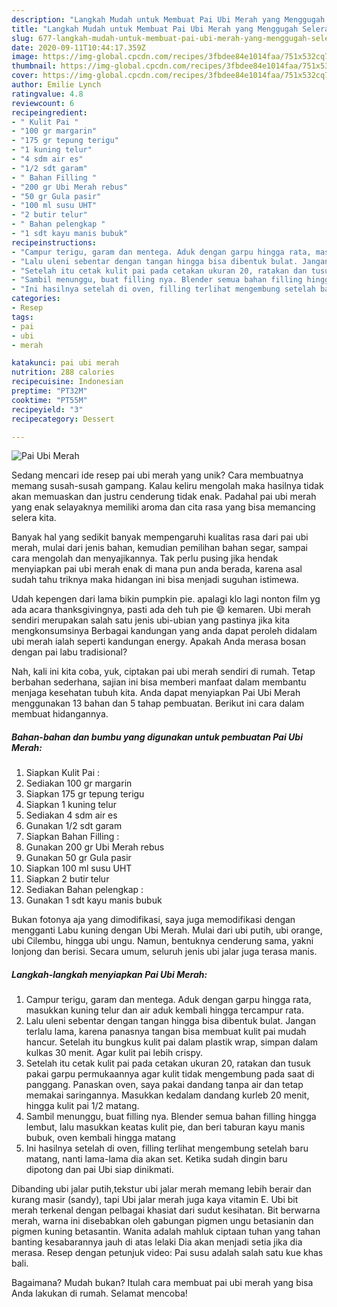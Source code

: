 ```yaml
---
description: "Langkah Mudah untuk Membuat Pai Ubi Merah yang Menggugah Selera"
title: "Langkah Mudah untuk Membuat Pai Ubi Merah yang Menggugah Selera"
slug: 677-langkah-mudah-untuk-membuat-pai-ubi-merah-yang-menggugah-selera
date: 2020-09-11T10:44:17.359Z
image: https://img-global.cpcdn.com/recipes/3fbdee84e1014faa/751x532cq70/pai-ubi-merah-foto-resep-utama.jpg
thumbnail: https://img-global.cpcdn.com/recipes/3fbdee84e1014faa/751x532cq70/pai-ubi-merah-foto-resep-utama.jpg
cover: https://img-global.cpcdn.com/recipes/3fbdee84e1014faa/751x532cq70/pai-ubi-merah-foto-resep-utama.jpg
author: Emilie Lynch
ratingvalue: 4.8
reviewcount: 6
recipeingredient:
- " Kulit Pai "
- "100 gr margarin"
- "175 gr tepung terigu"
- "1 kuning telur"
- "4 sdm air es"
- "1/2 sdt garam"
- " Bahan Filling "
- "200 gr Ubi Merah rebus"
- "50 gr Gula pasir"
- "100 ml susu UHT"
- "2 butir telur"
- " Bahan pelengkap "
- "1 sdt kayu manis bubuk"
recipeinstructions:
- "Campur terigu, garam dan mentega. Aduk dengan garpu hingga rata, masukkan kuning telur dan air aduk kembali hingga tercampur rata."
- "Lalu uleni sebentar dengan tangan hingga bisa dibentuk bulat. Jangan terlalu lama, karena panasnya tangan bisa membuat kulit pai mudah hancur. Setelah itu bungkus kulit pai dalam plastik wrap, simpan dalam kulkas 30 menit. Agar kulit pai lebih crispy."
- "Setelah itu cetak kulit pai pada cetakan ukuran 20, ratakan dan tusuk pakai garpu permukaannya agar kulit tidak mengembung pada saat di panggang. Panaskan oven, saya pakai dandang tanpa air dan tetap memakai saringannya. Masukkan kedalam dandang kurleb 20 menit, hingga kulit pai 1/2 matang."
- "Sambil menunggu, buat filling nya. Blender semua bahan filling hingga lembut, lalu masukkan keatas kulit pie, dan beri taburan kayu manis bubuk, oven kembali hingga matang"
- "Ini hasilnya setelah di oven, filling terlihat mengembung setelah baru matang, nanti lama-lama dia akan set. Ketika sudah dingin baru dipotong dan pai Ubi siap dinikmati."
categories:
- Resep
tags:
- pai
- ubi
- merah

katakunci: pai ubi merah 
nutrition: 288 calories
recipecuisine: Indonesian
preptime: "PT32M"
cooktime: "PT55M"
recipeyield: "3"
recipecategory: Dessert

---
```



![Pai Ubi Merah](https://img-global.cpcdn.com/recipes/3fbdee84e1014faa/751x532cq70/pai-ubi-merah-foto-resep-utama.jpg)

Sedang mencari ide resep pai ubi merah yang unik? Cara membuatnya memang susah-susah gampang. Kalau keliru mengolah maka hasilnya tidak akan memuaskan dan justru cenderung tidak enak. Padahal pai ubi merah yang enak selayaknya memiliki aroma dan cita rasa yang bisa memancing selera kita.

Banyak hal yang sedikit banyak mempengaruhi kualitas rasa dari pai ubi merah, mulai dari jenis bahan, kemudian pemilihan bahan segar, sampai cara mengolah dan menyajikannya. Tak perlu pusing jika hendak menyiapkan pai ubi merah enak di mana pun anda berada, karena asal sudah tahu triknya maka hidangan ini bisa menjadi suguhan istimewa.

Udah kepengen dari lama bikin pumpkin pie. apalagi klo lagi nonton film yg ada acara thanksgivingnya, pasti ada deh tuh pie 😄 kemaren. Ubi merah sendiri merupakan salah satu jenis ubi-ubian yang pastinya jika kita mengkonsumsinya Berbagai kandungan yang anda dapat peroleh didalam ubi merah ialah seperti kandungan energy. Apakah Anda merasa bosan dengan pai labu tradisional?


Nah, kali ini kita coba, yuk, ciptakan pai ubi merah sendiri di rumah. Tetap berbahan sederhana, sajian ini bisa memberi manfaat dalam membantu menjaga kesehatan tubuh kita. Anda dapat menyiapkan Pai Ubi Merah menggunakan 13 bahan dan 5 tahap pembuatan. Berikut ini cara dalam membuat hidangannya.

<!--inarticleads1-->

##### Bahan-bahan dan bumbu yang digunakan untuk pembuatan Pai Ubi Merah:

1. Siapkan  Kulit Pai :
1. Sediakan 100 gr margarin
1. Siapkan 175 gr tepung terigu
1. Siapkan 1 kuning telur
1. Sediakan 4 sdm air es
1. Gunakan 1/2 sdt garam
1. Siapkan  Bahan Filling :
1. Gunakan 200 gr Ubi Merah rebus
1. Gunakan 50 gr Gula pasir
1. Siapkan 100 ml susu UHT
1. Siapkan 2 butir telur
1. Sediakan  Bahan pelengkap :
1. Gunakan 1 sdt kayu manis bubuk


Bukan fotonya aja yang dimodifikasi, saya juga memodifikasi dengan mengganti Labu kuning dengan Ubi Merah. Mulai dari ubi putih, ubi orange, ubi Cilembu, hingga ubi ungu. Namun, bentuknya cenderung sama, yakni lonjong dan berisi. Secara umum, seluruh jenis ubi jalar juga terasa manis. 

<!--inarticleads2-->

##### Langkah-langkah menyiapkan Pai Ubi Merah:

1. Campur terigu, garam dan mentega. Aduk dengan garpu hingga rata, masukkan kuning telur dan air aduk kembali hingga tercampur rata.
1. Lalu uleni sebentar dengan tangan hingga bisa dibentuk bulat. Jangan terlalu lama, karena panasnya tangan bisa membuat kulit pai mudah hancur. Setelah itu bungkus kulit pai dalam plastik wrap, simpan dalam kulkas 30 menit. Agar kulit pai lebih crispy.
1. Setelah itu cetak kulit pai pada cetakan ukuran 20, ratakan dan tusuk pakai garpu permukaannya agar kulit tidak mengembung pada saat di panggang. Panaskan oven, saya pakai dandang tanpa air dan tetap memakai saringannya. Masukkan kedalam dandang kurleb 20 menit, hingga kulit pai 1/2 matang.
1. Sambil menunggu, buat filling nya. Blender semua bahan filling hingga lembut, lalu masukkan keatas kulit pie, dan beri taburan kayu manis bubuk, oven kembali hingga matang
1. Ini hasilnya setelah di oven, filling terlihat mengembung setelah baru matang, nanti lama-lama dia akan set. Ketika sudah dingin baru dipotong dan pai Ubi siap dinikmati.


Dibanding ubi jalar putih,tekstur ubi jalar merah memang lebih berair dan kurang masir (sandy), tapi Ubi jalar merah juga kaya vitamin E. Ubi bit merah terkenal dengan pelbagai khasiat dari sudut kesihatan. Bit berwarna merah, warna ini disebabkan oleh gabungan pigmen ungu betasianin dan pigmen kuning betasantin. Wanita adalah mahluk ciptaan tuhan yang tahan banting kesabarannya jauh di atas lelaki Dia akan menjadi setia jika dia merasa. Resep dengan petunjuk video: Pai susu adalah salah satu kue khas bali. 

Bagaimana? Mudah bukan? Itulah cara membuat pai ubi merah yang bisa Anda lakukan di rumah. Selamat mencoba!
